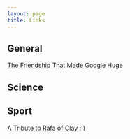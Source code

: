 ```yaml
---
layout: page
title: Links
---
```


## General 
[The Friendship That Made Google Huge](https://www.newyorker.com/magazine/2018/12/10/the-friendship-that-made-google-huge)

## Science

## Sport
[A Tribute to Rafa of Clay :')](https://www.straitstimes.com/sport/tennis/on-paris-clay-rafael-nadal-is-still-teaching-us-lessons?&utm_source=facebook&utm_medium=social-media&utm_campaign=addtoany)
